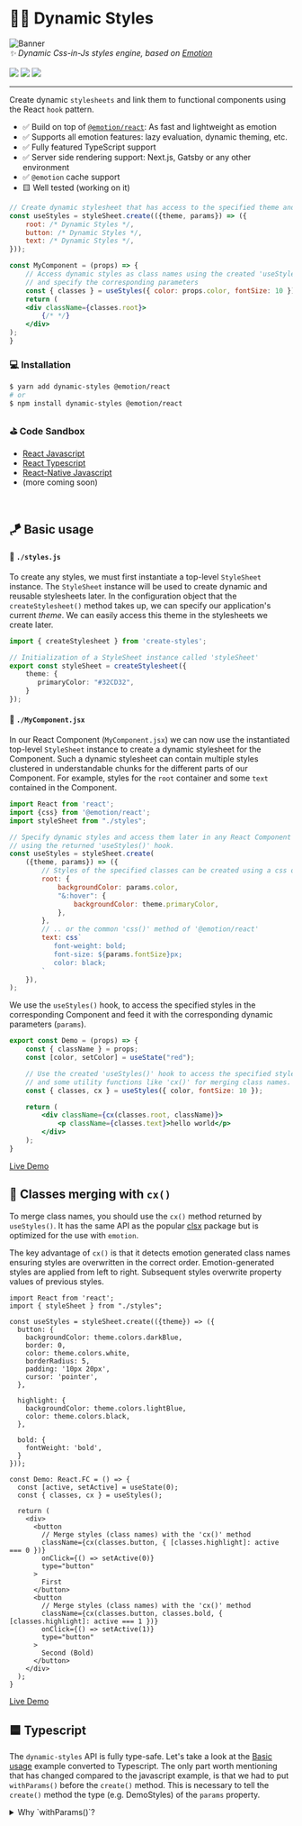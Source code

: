 # 🏃‍♀ Dynamic Styles

<img src="https://raw.githubusercontent.com/bennodev19/emotion-create-styles/master/static/banner.png" alt="Banner">
<div>
    <i>✨ Dynamic Css-in-Js styles engine, based on <a href="https://emotion.sh/">Emotion<a/></i>
    <br>
    <br>
    <img src="https://img.shields.io/bundlephobia/minzip/create-styles">
    <img src="https://img.shields.io/npm/dw/create-styles">
    <img src="https://img.shields.io/npm/l/create-styles">
</div>

---

Create dynamic `stylesheets` and link them to functional components using the React `hook` pattern.
- ✅ Build on top of [`@emotion/react`](https://emotion.sh/docs/@emotion/react): As fast and lightweight as emotion
- ✅ Supports all emotion features: lazy evaluation, dynamic theming, etc.
- ✅ Fully featured TypeScript support
- ✅ Server side rendering support: Next.js, Gatsby or any other environment
- ✅ `@emotion` cache support
- 🟨 Well tested (working on it)
```jsx
// Create dynamic stylesheet that has access to the specified theme and parameters
const useStyles = styleSheet.create(({theme, params}) => ({
    root: /* Dynamic Styles */,
    button: /* Dynamic Styles */,
    text: /* Dynamic Styles */,
}));

const MyComponent = (props) => {
    // Access dynamic styles as class names using the created 'useStyles()' hook 
    // and specify the corresponding parameters
    const { classes } = useStyles({ color: props.color, fontSize: 10 });
    return (
    <div className={classes.root}>
        {/* */}
    </div>
);
}
```

### 💻 Installation

```bash
$ yarn add dynamic-styles @emotion/react
# or
$ npm install dynamic-styles @emotion/react
```

### ⛳️ Code Sandbox
- [React Javascript](https://codesandbox.io/s/ds-basic-usage-js-nk55r)
- [React Typescript](https://codesandbox.io/s/ds-basic-usage-ts-b25id)
- [React-Native Javascript](todo)
- (more coming soon)

<br/>

## 🪁 Basic usage

#### 📂 `./styles.js`

To create any styles, we must first instantiate a top-level `StyleSheet` instance.
The `StyleSheet` instance will be used to create dynamic and reusable stylesheets later.
In the configuration object that the `createStylesheet()` method takes up,
we can specify our application's current *theme*.
We can easily access this theme in the stylesheets we create later.
```ts
import { createStylesheet } from 'create-styles';

// Initialization of a StyleSheet instance called 'styleSheet'
export const styleSheet = createStylesheet({
    theme: {
       primaryColor: "#32CD32",
    }
});
```

#### 📂 `./MyComponent.jsx`

In our React Component (`MyComponent.jsx`) we can now use the instantiated top-level `StyleSheet` instance
to create a dynamic stylesheet for the Component.
Such a dynamic stylesheet can contain multiple styles
clustered in understandable chunks for the different parts of our Component.
For example, styles for the `root` container
and some `text` contained in the Component.
```js
import React from 'react';
import {css} from '@emotion/react';
import styleSheet from "./styles";

// Specify dynamic styles and access them later in any React Component 
// using the returned 'useStyles()' hook.
const useStyles = styleSheet.create(
    ({theme, params}) => ({
        // Styles of the specified classes can be created using a css object, ..
        root: {
            backgroundColor: params.color,
            "&:hover": {
                backgroundColor: theme.primaryColor,
            },
        },
        // .. or the common 'css()' method of '@emotion/react'
        text: css`
           font-weight: bold;
           font-size: ${params.fontSize}px;
           color: black;
        `
    }),
);
```
We use the `useStyles()` hook, to access the specified styles in the corresponding Component
and feed it with the corresponding dynamic parameters (`params`).
```jsx
export const Demo = (props) => {
    const { className } = props;
    const [color, setColor] = useState("red");

    // Use the created 'useStyles()' hook to access the specified styles as classes
    // and some utility functions like 'cx()' for merging class names.
    const { classes, cx } = useStyles({ color, fontSize: 10 });

    return (
        <div className={cx(classes.root, className)}>
            <p className={classes.text}>hello world</p>
        </div>
    );
}
```
[Live Demo](https://codesandbox.io/s/ds-basic-usage-js-nk55r)

## 🔗 Classes merging with `cx()`

To merge class names, you should use the `cx()` method returned by `useStyles()`.
It has the same API as the popular [clsx](https://www.npmjs.com/package/clsx) package
but is optimized for the use with `emotion`.

The key advantage of `cx()` is that it detects emotion generated class names
ensuring styles are overwritten in the correct order.
Emotion-generated styles are applied from left to right.
Subsequent styles overwrite property values of previous styles.
```tsx
import React from 'react';
import { styleSheet } from "./styles";

const useStyles = styleSheet.create(({theme}) => ({
  button: {
    backgroundColor: theme.colors.darkBlue,
    border: 0,
    color: theme.colors.white,
    borderRadius: 5,
    padding: '10px 20px',
    cursor: 'pointer',
  },

  highlight: {
    backgroundColor: theme.colors.lightBlue,
    color: theme.colors.black,
  },

  bold: {
    fontWeight: 'bold',
  }  
}));

const Demo: React.FC = () => {
  const [active, setActive] = useState(0);
  const { classes, cx } = useStyles();

  return (
    <div>
      <button
        // Merge styles (class names) with the 'cx()' method
        className={cx(classes.button, { [classes.highlight]: active === 0 })}
        onClick={() => setActive(0)}
        type="button"
      >
        First
      </button>
      <button
        // Merge styles (class names) with the 'cx()' method  
        className={cx(classes.button, classes.bold, { [classes.highlight]: active === 1 })}
        onClick={() => setActive(1)}
        type="button"
      >
        Second (Bold)
      </button>
    </div>
  );
}
```
[Live Demo](https://codesandbox.io/s/ds-class-merging-js-72de4)

## 🟦 Typescript

The `dynamic-styles` API is fully type-safe.
Let's take a look at the [Basic usage](#-basic-usage) example converted to Typescript.
The only part worth mentioning that has changed compared to the javascript example,
is that we had to put `withParams()` before the `create()` method.
This is necessary to tell the `create()` method the type (e.g. DemoStyles) of the `params` property.
<details>
  <summary>Why `withParams()`?</summary>

If you are wondering why we need to go the extra step 
and use `withParams()` to specify the `params` generic.
Instead of just specifying the `generic` in the `create()` method like `create<ParamsType>()`.

Well, that's because [partial type inference](https://stackoverflow.com/questions/63678306/typescript-partial-type-inference)
is not possible in Typescript.
If we were to specify the `params` generic in the `create()` method (like `create<ParamsType>()`),
which, by the way, is possible, 
we would lose the type inference of the stylesheet object 
and would have to specify it manually (e.g. `create<ParamsType, StylesheetType>()`).

<details/>

```ts
import React from 'react';
import {css} from '@emotion/react';
import styleSheet from "./styles";

type DemoStyles = {
  color: string;
  fontSize: number;
}

// Specify dynamic styles and access them later in any React Component 
// using the returned 'useStyles()' hook.
const useStyles = styleSheet
  .withParams<DemoStyles>() // <- CHANGE | Specify the 'params' type as generic
  .create(
    ({theme, params}) => ({
        // Styles of the specified classes can be created using a css object, ..
        root: {
            backgroundColor: params.color,
            "&:hover": {
                backgroundColor: theme.primaryColor,
            },
        },
        // .. or the common 'css()' method of '@emotion/react'
        text: css`
           font-weight: bold;
           font-size: ${params.fontSize}px;
           color: black;
        `
    }),
);
```
In the actual component where we include the stylesheet,
we do not need to make any changes to achieve full typesafety.
```tsx
export const Demo: React.FC<TDemoProps> = (props) => {
    const { className } = props;
    const [color, setColor] = useState("red");

    // Use the created 'useStyles()' hook to access the specified styles as classes
    // and some utility functions like 'cx()' for merging class names.
    const { classes, cx } = useStyles({ color, fontSize: 10 });

    return (
        <div className={cx(classes.root, className)}>
            <p className={classes.text}>hello world</p>
        </div>
    );
}
```
[Live Demo](https://codesandbox.io/s/ds-basic-usage-ts-b25id)

## ⚗️ Composition and nested selectors

To use a selector (e.g. 'button' styles) in other parts of the stylesheet,
we need to create a reference to it.
This is necessary because the created `useStyles()` hook uses scoped class names
to represent the specified stylesheet.
An established reference created to a selector (e.g. 'prefix-ref_button_1'), however, remains static.
In order to create such a reference, we can use the `createRef()` method,
which is given to the `create()` method.
```jsx
import React from 'react';
import { styleSheet } from "./styles";

const useStyles = styleSheet.create(({theme, params, createRef, assignRef}) => {
  // Create reference for future use
  const button = createRef('button'); // Returns a static selector (e.g. 'prefix-ref_button_1')

  return {
    // Assign ref variant 1:
    button: {
      // Assign the reference to the selector via the 'ref' property
      ref: button,

      // and add any other style properties
      backgroundColor: theme.colors.blue,
      color: theme.colors.white,
      padding: `10px 20px`,
      borderRadius: 5,
      cursor: 'pointer',
    },
      
    // Assign ref variant 2:
    // Assign the reference to the selector via the 'assignRef()' method
    button2: assignRef(button, {
        // and add any other style properties
        backgroundColor: theme.colors.blue,
        color: theme.colors.white,
        padding: `10px 20px`,
        borderRadius: 5,
        cursor: 'pointer',
    }),

    container: {
      display: 'flex',
      justifyContent: 'center',
      backgroundColor: theme.colors.white,
      padding: 10,

      // Reference button with the previously created static selector
      [`&:hover .${button}`]: {
        backgroundColor: theme.colors.violet[6],
      },
    },
  };
});

const Demo = () => {
  const { classes } = useStyles();
  return (
    <div className={classes.container}>
      <button className={classes.button} type="button">
        Hover container to change button color
      </button>
    </div>
  );
}
```
[Live Demo](https://codesandbox.io/s/ds-composition-and-nested-selectors-js-m5wcb)

## 🎥 Keyframes

You can define animations using the [`keyframes`](https://emotion.sh/docs/keyframes#gatsby-focus-wrapper) helper from `@emotion/react`. 
`keyframes` takes in a *css keyframe* definition 
and returns an object you can use in the corresponding styles. 
You can use strings or objects just like `css` to create such *css keyframes*.
```jsx
import React from 'react';
import { keyframes } from '@emotion/react';
import { styleSheet } from "./styles";

// Create keyframes with the 'keyframes()' method from '@emotion/react'
const bounce = keyframes`
  from, 20%, 53%, 80%, to {
    transform: translate3d(0,0,0);
  }

  40%, 43% {
    transform: translate3d(0, -30px, 0);
  }

  70% {
    transform: translate3d(0, -15px, 0);
  }

  90% {
    transform: translate3d(0,-4px,0);
  }
`

const useStyles = styleSheet.create(({theme}) => ({
  container: {
    textAlign: 'center',
    // Use specified 'bounce' keyframes in the 'container' styles  
    animation: `${bounce} 3s ease-in-out infinite`,
  },
}));

const Demo = () => {
  const { classes } = useStyles();
  return <div className={classes.container}>Keyframes demo</div>;
}
```
[Live Demo](https://codesandbox.io/s/ds-keyframes-js-vnoqw)

## 🌍 Global styles

Sometimes you might want to insert `global css` styles. 
You can use the `<GlobalStyles />` component to do this.
```tsx
import React from 'react';
import { GlobalStyles } from 'create-styles';

export function App() {
  return (
      <>
          <GlobalStyles
              styles={{
                  '*, *::before, *::after': {
                      boxSizing: 'border-box',
                  },

                  body: {
                      backgroundColor: theme.colorScheme === 'dark' ? theme.colors.dark : theme.white,
                      color: theme.colorScheme === 'dark' ? theme.colors.dark : theme.black,
                      lineHeight: 20,
                  },
              }}
          />
          <YourApp />
      </>
  );
}
```
[Live Demo](https://codesandbox.io/s/ds-global-styles-js-sncu4)

## 🌈 `normalize.css`

In a web environment it is often necessary to 'normalize'
(Makes browsers render all elements more consistently and in line with modern standards) the `css`.
The `NormalizeCss` component sets the normalized styles specified in [normalize.css](https://necolas.github.io/normalize.css/) globally.
```tsx
import {NormalizeCSS} from 'create-styles';

function App() {
    return (
        <>
          <NormalizeCSS />
          <YourApp />
        </>
    );
}
```
[Live Demo](https://codesandbox.io/s/ds-normalize-css-js-fzhof)

## ✍️ Inline styles

Often we need to create reusable Components
that should be customizable later on among other things with inline styles.
You can easily make Components customizable with inline styles
by specifying the `styles` property (e.g. partial of specified stylesheet) 
in the `useStyles()` hook's configuration object. 

#### `Button.tsx`

Here we create a reusable Button that can be styled 
via inline styles using the `styles` property.
```tsx
import React from 'react';
import { styleSheet } from "./styles";

const useStyles = styleSheet.withParams<ButtonStyles>()
  .create(({theme, params: { color, radius }}) => ({
    root: {
        color: theme.colors.white,
        backgroundColor: color,
        borderRadius: radius,
        padding: '10px 20px',
        cursor: 'pointer',
    },
}));

type ButtonStyles = {
    color: string;
    radius: number;
};

// Create a type that represents the created stylesheet type (extracted from the 'useStyles()' hook).
// This type can be used to add a typesafe styles property to the Button component.
export type ExtractedStylesType = ExtractStylesType<typeof useStyles>;

export const Button: React.FC<ButtonProps> = (props) => {
  const { color = 'blue', radius = 0, styles = {}, onClick } = props;
  // Pass the 'styles' property to the 'useStyles()' hook
  const { classes } = useStyles({ color, radius }, { styles, name: 'Button' });

  return (
    <button type="button" className={classes.root} onClick={onClick}>
      {color} button with {radius}px radius
    </button>
  );
};

type ButtonProps = {
  color?: string;
  radius?: number;
  styles?: ExtractedStylesType; // Complete typesafety based on the created stylesheet
  onClick: () => void;
};
```

#### `./MyComponent.tsx`

Use the created `Button` component and specify `inline` styles 
using the `styles` property.
```tsx
import React from 'react';
import { css } from '@emotion/react';
import { Button } from './Button';

const MyComponent: React.FC = () => {
  return (
    <div>
        <Button
            onClick={() => setToggled(!toggled)}
            // Inline styles using the 'styles' property
            styles={{
              root: css`
                  background: rebeccapurple;
              `,
            }}
        />
    </div>
  );
};
```
[Live Demo](https://codesandbox.io/s/ds-inline-styles-ts-8uuu3)

<br/>

---

# 🔨 API documentation

`coming soon`

---

<br/>

## ❓ FAQ

<details>
  <summary>Click to expand</summary>

### `React-Native StyleSheet` vs `dynamic styles`

|                                               | `dynamic-styles` | `React-Native` Stylesheet |
|-----------------------------------------------|------------------|---------------------------|
| Compatible with `React-Native`                | ✅                | ✅                        |
| Compatible with  `React`                      | ✅                | ❌                        |
| Access global theme                           | ✅                | 🟨                        |
| Influence styles via `props` of the Component | ✅                | ❌                        |
| Styling with `JavaScript` Object              | ✅                | ✅                        |
| Styling with `Emotion` styles                 | ✅                | ❌                        |
    
### Why `dynamic-styles` and not just using [`tss-react`](https://github.com/garronej/tss-react/blob/main/README.md)?
Because `tss-react` was explicitly designed as a replacement for the `makeStyle` API 
deprecated in Material UI 5 and thus isn't optimized for the general use (without Material UI). 
Also, did it not meet all my needs, such as creating styles with the `css()` method provided by `Emotion` 
and wasn't fully typesafe.
```ts
const useStyles = createStyles()((theme, params) => ({
    root: css`
       // Write styles as in CSS and not in the form of an object
    `,
}));
```

</details>

## 🎉 Inspired by:

The syntax of `dynamic-styles` is inspired by the [React Native Stylesheet API](https://reactnative.dev/docs/stylesheet).
Under the hood we also got some inspiration from [TSS-React](https://github.com/garronej/tss-react) and [Mantine-Styles](https://github.com/mantinedev/mantine/tree/master/src/mantine-styles).
